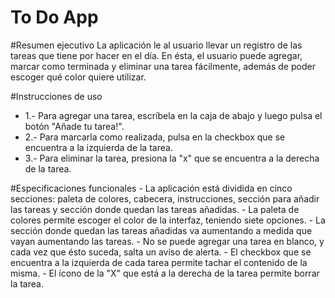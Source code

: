 # To Do App

#Resumen ejecutivo
La aplicación le al usuario llevar un registro de las tareas que tiene por hacer en el día. En ésta, el usuario puede agregar, marcar como terminada y eliminar una tarea fácilmente, además de poder escoger qué color quiere utilizar.

#Instrucciones de uso
- 1.- Para agregar una tarea, escríbela en la caja de abajo y luego pulsa el botón "Añade tu tarea!".
- 2.- Para marcarla como realizada, pulsa en la checkbox que se encuentra a la izquierda de la tarea.
- 3.- Para eliminar la tarea, presiona la "x" que se encuentra a la derecha de la tarea.

#Especificaciones funcionales
	- La aplicación está dividida en cinco secciones: paleta de colores, cabecera, instrucciones, sección para añadir las tareas y sección donde quedan las tareas añadidas.
	- La paleta de colores permite escoger el color de la interfaz, teniendo siete opciones.
	- La sección donde quedan las tareas añadidas va aumentando a medida que vayan aumentando las tareas.
	- No se puede agregar una tarea en blanco, y cada vez que ésto suceda, salta un aviso de alerta.
	- El checkbox que se encuentra a la izquierda de cada tarea permite tachar el contenido de la misma.
	- El ícono de la "X" que está a la derecha de la tarea permite borrar la tarea.

